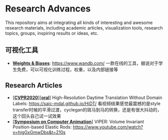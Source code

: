 # Research Advances

This repository aims at integrating all kinds of interesting and awesome research materials, including academic articles, visualization tools, research topics, groups, inspiring results or ideas, etc.

## 可视化工具
- [**Weights & Biases**](https://www.wandb.com/): https://www.wandb.com/
一款在线的工具，据说对于学生免费，可以可视化训练过程，权重，以及内部链接等

## Research Articles
- [[**CVPR2020**]()][[**oral**]()] High-Resolution Daytime Translation Without Domain Labels: https://saic-mdal.github.io/HiDT/
看视频结果感觉最震撼的是style transfer时候的平滑过渡，cyclegan的斑马到马的转换，还是有很大抖动的，这个回头自己试一试效果
- [[**Symposium on Computer Animation**]()] VIPER: Volume Invariant Position-based Elastic Rods: https://www.youtube.com/watch?v=higGxGmwDbs&t=210s
